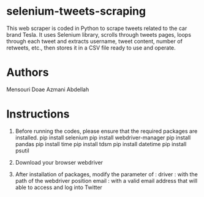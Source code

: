 # selenium-tweets-scraping
This web scraper is coded in Python to scrape tweets related to the car brand Tesla. It uses Selenium library, scrolls through tweets pages, loops through each tweet and extracts username, tweet content, number of retweets, etc., then stores it in a CSV file ready to use and operate.

# Authors
Mensouri Doae
Azmani Abdellah

# Instructions
1. Before running the codes, please ensure that the required packages are installed.
pip install selenium
pip install webdriver-manager
pip install pandas
pip install time
pip install tdsm
pip install datetime
pip install psutil

2. Download your browser webdriver

3. After installation of packages, modify the parameter of : 
driver : with the path of the webdriver position
email : with a valid email address that will able to access and log into Twitter
